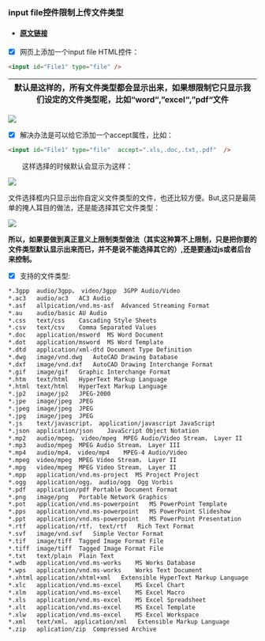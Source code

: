 ### input file控件限制上传文件类型

* #### [**原文链接**](https://www.cnblogs.com/haocool/p/3431181.html)

* [x] 网页上添加一个input file HTML控件：

```html
<input id="File1" type="file" />
```

| 默认是这样的，所有文件类型都会显示出来，如果想限制它只显示我们设定的文件类型呢，比如“word“,”excel“,”pdf“文件　 |
| :---: |


![](https://images0.cnblogs.com/blog/45145/201311/19115433-589a4a8a1d9141039322c1b2b5cf8612.jpg)

* [x] 解决办法是可以给它添加一个accept属性，比如：

```html
<input id="File1" type="file"  accept=".xls,.doc,.txt,.pdf"  />
```

　　这样选择的时候默认会显示为这样：

![](https://images0.cnblogs.com/blog/45145/201311/19114731-3c24c5f8244c4274851bb937d13c2ff4.jpg)

文件选择框内只显示出你自定义文件类型的文件，也还比较方便。But,这只是最简单的掩人耳目的做法，还是能选择其它文件类型：

![](https://images0.cnblogs.com/blog/45145/201311/19120049-c0bdf658c4fe47c994d240d53d7c81d5.jpg)

**所以，如果要做到真正意义上限制类型做法（其实这种算不上限制，只是把你要的文件类型默认显示出来而已，并不是说不能选择其它的）,还是要通过js或者后台来控制。**

* [x] 支持的文件类型:

```txt
*.3gpp  audio/3gpp， video/3gpp  3GPP Audio/Video
*.ac3   audio/ac3   AC3 Audio
*.asf   allpication/vnd.ms-asf  Advanced Streaming Format
*.au    audio/basic AU Audio
*.css   text/css    Cascading Style Sheets
*.csv   text/csv    Comma Separated Values
*.doc   application/msword  MS Word Document
*.dot   application/msword  MS Word Template
*.dtd   application/xml-dtd Document Type Definition
*.dwg   image/vnd.dwg   AutoCAD Drawing Database
*.dxf   image/vnd.dxf   AutoCAD Drawing Interchange Format
*.gif   image/gif   Graphic Interchange Format
*.htm   text/html   HyperText Markup Language
*.html  text/html   HyperText Markup Language
*.jp2   image/jp2   JPEG-2000
*.jpe   image/jpeg  JPEG
*.jpeg  image/jpeg  JPEG
*.jpg   image/jpeg  JPEG
*.js    text/javascript， application/javascript JavaScript
*.json  application/json    JavaScript Object Notation
*.mp2   audio/mpeg， video/mpeg  MPEG Audio/Video Stream， Layer II
*.mp3   audio/mpeg  MPEG Audio Stream， Layer III
*.mp4   audio/mp4， video/mp4    MPEG-4 Audio/Video
*.mpeg  video/mpeg  MPEG Video Stream， Layer II
*.mpg   video/mpeg  MPEG Video Stream， Layer II
*.mpp   application/vnd.ms-project  MS Project Project
*.ogg   application/ogg， audio/ogg  Ogg Vorbis
*.pdf   application/pdf Portable Document Format
*.png   image/png   Portable Network Graphics
*.pot   application/vnd.ms-powerpoint   MS PowerPoint Template
*.pps   application/vnd.ms-powerpoint   MS PowerPoint Slideshow
*.ppt   application/vnd.ms-powerpoint   MS PowerPoint Presentation
*.rtf   application/rtf， text/rtf   Rich Text Format
*.svf   image/vnd.svf   Simple Vector Format
*.tif   image/tiff  Tagged Image Format File
*.tiff  image/tiff  Tagged Image Format File
*.txt   text/plain  Plain Text
*.wdb   application/vnd.ms-works    MS Works Database
*.wps   application/vnd.ms-works    Works Text Document
*.xhtml application/xhtml+xml   Extensible HyperText Markup Language
*.xlc   application/vnd.ms-excel    MS Excel Chart
*.xlm   application/vnd.ms-excel    MS Excel Macro
*.xls   application/vnd.ms-excel    MS Excel Spreadsheet
*.xlt   application/vnd.ms-excel    MS Excel Template
*.xlw   application/vnd.ms-excel    MS Excel Workspace
*.xml   text/xml， application/xml   Extensible Markup Language
*.zip   aplication/zip  Compressed Archive
```



